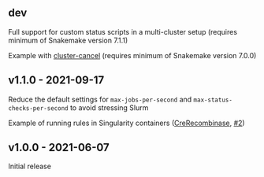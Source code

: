 ## dev

Full support for custom status scripts in a multi-cluster setup (requires
minimum of Snakemake version 7.1.1)

Example with [cluster-cancel][] (requires minimum of Snakemake version 7.0.0)

[cluster-cancel]: https://snakemake.readthedocs.io/en/stable/tutorial/additional_features.html#using-cluster-cancel

## v1.1.0 - 2021-09-17

Reduce the default settings for `max-jobs-per-second` and
`max-status-checks-per-second` to avoid stressing Slurm

Example of running rules in Singularity containers
([CreRecombinase](https://github.com/CreRecombinase),
[#2](https://github.com/jdblischak/smk-simple-slurm/pull/2))

## v1.0.0 - 2021-06-07

Initial release
